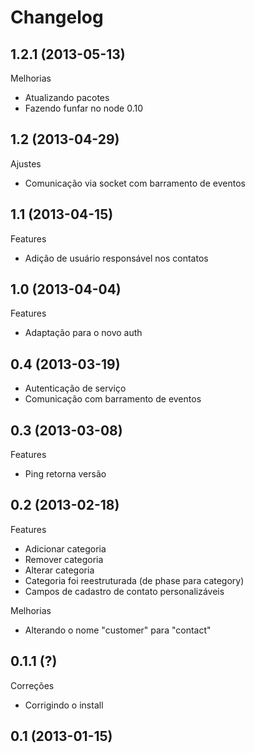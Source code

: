Changelog
=========

## 1.2.1 (2013-05-13)

Melhorias
- Atualizando pacotes
- Fazendo funfar no node 0.10

## 1.2 (2013-04-29)

Ajustes
- Comunicação via socket com barramento de eventos

## 1.1 (2013-04-15)

Features
- Adição de usuário responsável nos contatos

## 1.0 (2013-04-04)

Features
- Adaptação para o novo auth

## 0.4 (2013-03-19)
- Autenticação de serviço
- Comunicação com barramento de eventos

## 0.3 (2013-03-08)

Features
- Ping retorna versão

## 0.2 (2013-02-18)

Features
- Adicionar categoria
- Remover categoria
- Alterar categoria
- Categoria foi reestruturada (de phase para category)
- Campos de cadastro de contato personalizáveis

Melhorias
- Alterando o nome "customer" para "contact"

## 0.1.1 (?)

Correções
- Corrigindo o install

## 0.1 (2013-01-15)
